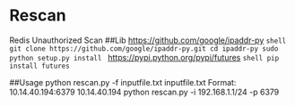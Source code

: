 # Rescan
Redis Unauthorized Scan
##Lib
	https://github.com/google/ipaddr-py
	```shell
	git clone https://github.com/google/ipaddr-py.git
	cd ipaddr-py
	sudo python setup.py install
	```
	https://pypi.python.org/pypi/futures
	```shell
	pip install futures
	```
	
##Usage
	python rescan.py -f  inputfile.txt 
	inputfile.txt Format:
		 10.14.40.194:6379
		 10.14.40.194
	python rescan.py -i  192.168.1.1/24 -p 6379
